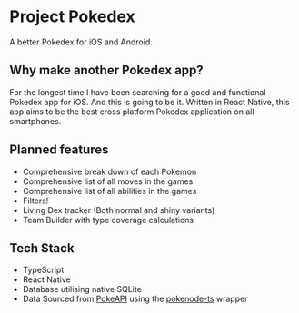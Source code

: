 # Project Pokedex

A better Pokedex for iOS and Android.

## Why make another Pokedex app?

For the longest time I have been searching for a good and functional Pokedex app for iOS. And this is going to be it. Written in React Native, this app aims to be the best cross platform Pokedex application on all smartphones.

## Planned features

- Comprehensive break down of each Pokemon
- Comprehensive list of all moves in the games
- Comprehensive list of all abilities in the games
- Filters!
- Living Dex tracker (Both normal and shiny variants)
- Team Builder with type coverage calculations

## Tech Stack

- TypeScript
- React Native
- Database utilising native SQLite
- Data Sourced from [PokeAPI](https://pokeapi.co/) using the [pokenode-ts](https://pokenode-ts.vercel.app/) wrapper
